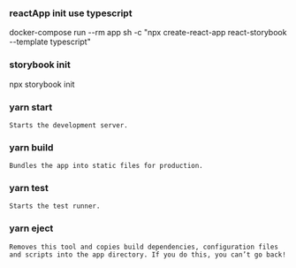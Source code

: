 
### reactApp init use typescript
docker-compose run --rm app sh -c "npx create-react-app react-storybook --template typescript"

### storybook init
npx storybook init

### yarn start
    Starts the development server.

### yarn build
    Bundles the app into static files for production.

### yarn test
    Starts the test runner.

### yarn eject
    Removes this tool and copies build dependencies, configuration files
    and scripts into the app directory. If you do this, you can’t go back!